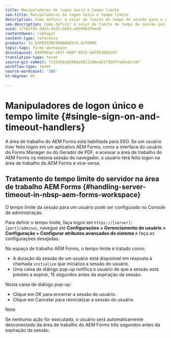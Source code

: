 ```yaml
---
title: Manipuladores de logon único e tempo limite
seo-title: Manipuladores de logon único e tempo limite
description: Como definir o valor de limite de tempo de sessão para o espaço de trabalho AEM Forms.
seo-description: Como definir o valor de limite de tempo de sessão para o espaço de trabalho AEM Forms.
uuid: 17583fd5-6453-41d3-bb63-a639983fbea9
contentOwner: robhagat
content-type: reference
products: SG_EXPERIENCEMANAGER/6.4/FORMS
topic-tags: forms-workspace
discoiquuid: 698990a2-dd3f-480f-9d15-d87563860297
translation-type: tm+mt
source-git-commit: f13d358a6508da5813186ed61f959f7a84e6c19f
workflow-type: tm+mt
source-wordcount: '205'
ht-degree: 0%

---
```



# Manipuladores de logon único e tempo limite {#single-sign-on-and-timeout-handlers}

A área de trabalho do AEM Forms está habilitada para SSO. Se um usuário tiver feito logon em um aplicativo AEM Forms, como a interface do usuário do Forms Manager ou do Gerador de PDF, e acessar a área de trabalho do AEM Forms na mesma sessão do navegador, o usuário terá feito logon na área de trabalho do AEM Forms e vice-versa.

## Tratamento do tempo limite do servidor na área de trabalho AEM Forms {#handling-server-timeout-in-nbsp-aem-forms-workspace}

O tempo limite da sessão para um usuário pode ser configurado no Console de administração.

Para definir o tempo limite, faça logon em `https://[server]:[port]/adminui`, navegue até **Configurações > Gerenciamento do usuário > Configuração > Configurar atributos avançados do sistema** e faça as configurações desejadas.

No espaço de trabalho AEM Forms, o tempo limite é tratado como:

* A duração da sessão de um usuário está disponível em resposta à chamada `initialize` que inicializa a sessão do usuário.
* Uma caixa de diálogo pop-up notifica o usuário de que a sessão está prestes a expirar, 15 segundos antes da expiração da sessão.

Nesta caixa de diálogo pop-up:

* Clique em OK para encerrar a sessão do usuário.
* Clique em Cancelar para reinicializar a sessão do usuário.

>[!NOTE]
>
>Se nenhuma ação for executada, o usuário será automaticamente desconectado da área de trabalho do AEM Forms três segundos antes da expiração da sessão.
